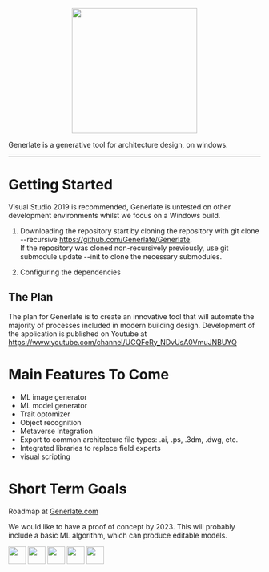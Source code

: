 <p align="center">
  <img width="250" src="https://user-images.githubusercontent.com/85384584/129927770-c435b297-b794-4f83-9c1b-3c667d378583.png">
</p>  

 
Generlate is a generative tool for architecture design, on windows.  

---
# Getting Started  
Visual Studio 2019 is recommended, Generlate is untested on other development environments whilst we focus on a Windows build.
1. Downloading the repository
start by cloning the repository with git clone --recursive https://github.com/Generlate/Generlate.  
If the repository was cloned non-recursively previously, use git submodule update --init to clone the necessary submodules.

2. Configuring the dependencies

## The Plan  
The plan for Generlate is to create an innovative tool that will automate the majority of processes included in modern building design. Development of the application is published on Youtube at https://www.youtube.com/channel/UCQFeRy_NDvUsA0VmuJNBUYQ

# Main Features To Come  
* ML image generator
* ML model generator
* Trait optomizer
* Object recognition
* Metaverse Integration
* Export to common architecture file types: .ai, .ps, .3dm, .dwg, etc.
* Integrated libraries to replace field experts
* visual scripting

# Short Term Goals  
Roadmap at [Generlate.com](generlate.com)  

We would like to have a proof of concept by 2023. This will probably include a basic ML algorithm, which can produce editable models.

<a href="https://www.twitch.tv/generlate"><img src="![Twitch](https://user-images.githubusercontent.com/85384584/139519680-656e0f3b-6076-4136-a8d4-69dc3af8a1f5.png)
" height="35"/></a>
<a href="https://discord.gg/7ptePN8QAe"><img src="![Discord](https://user-images.githubusercontent.com/85384584/139519691-f3bb8991-c9c1-464f-a74d-a9f56a946fb6.png)
" height="35"/></a>
<a href="https://www.youtube.com/channel/UCQFeRy_NDvUsA0VmuJNBUYQ"><img src="![Youtube](https://user-images.githubusercontent.com/85384584/139519692-822026b4-e131-4f0d-ada0-c58bcc4aaeb0.png)
" height="35"/></a>
<a href="https://www.instagram.com/generlate3d/"><img src="![Instagram](https://user-images.githubusercontent.com/85384584/139519698-b1c47c57-aa68-4ab0-9f6d-088dda21f832.png)
" height="35"/></a>
<a href="https://twitter.com/Generlate"><img src="![Twitter](https://user-images.githubusercontent.com/85384584/139519705-b73aa180-56b7-41b6-8772-26f44a3d99a5.png)" height="35"/></a>





